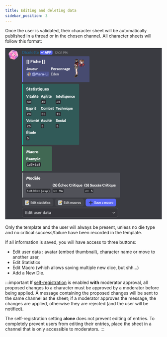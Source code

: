 ```yaml
---
title: Editing and deleting data
sidebar_position: 3
---
```


Once the user is validated, their character sheet will be automatically published in a thread or in the chosen channel. All character sheets will follow this format:

![user embed](../../assets/edit/user_embed.png)

Only the template and the user will always be present, unless no die type and no critical success/failure have been recorded in the template.

If all information is saved, you will have access to three buttons:
- Edit user data : avatar (embed thumbnail), character name or move to another user,
- Edit Statistics
- Edit Macro (which allows saving multiple new dice, but shh...)
- Add a New Die.

:::important
If [self-registration](../../config/self_registration.md) is enabled **with** moderator approval, all proposed changes to a character must be approved by a moderator before being applied. A message containing the proposed changes will be sent to the same channel as the sheet; if a moderator approves the message, the changes are applied, otherwise they are rejected (and the user will be notified).  

The self-registration setting **alone** does not prevent editing of entries. To completely prevent users from editing their entries, place the sheet in a channel that is only accessible to moderators.
:::